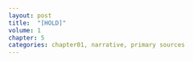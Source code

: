 ```yaml
---
layout: post
title:  "[HOLD]"
volume: 1
chapter: 5
categories: chapter01, narrative, primary sources
---
```

